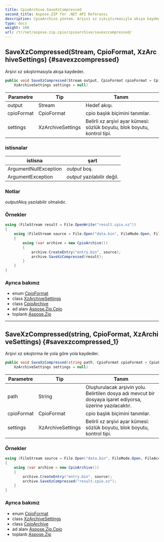 ```yaml
---
title: CpioArchive.SaveXzCompressed
second_title: Aspose.ZIP for .NET API Referansı
description: CpioArchive yöntem. Arşivi xz sıkıştırmasıyla akışa kaydeder.
type: docs
weight: 100
url: /tr/net/aspose.zip.cpio/cpioarchive/savexzcompressed/
---
```

## SaveXzCompressed(Stream, CpioFormat, XzArchiveSettings) {#savexzcompressed}

Arşivi xz sıkıştırmasıyla akışa kaydeder.

```csharp
public void SaveXzCompressed(Stream output, CpioFormat cpioFormat = CpioFormat.OldAscii, 
    XzArchiveSettings settings = null)
```

| Parametre | Tip | Tanım |
| --- | --- | --- |
| output | Stream | Hedef akışı. |
| cpioFormat | CpioFormat | cpio başlık biçimini tanımlar. |
| settings | XzArchiveSettings | Belirli xz arşivi ayar kümesi: sözlük boyutu, blok boyutu, kontrol tipi. |

### istisnalar

| istisna | şart |
| --- | --- |
| ArgumentNullException | *output* boş. |
| ArgumentException | *output* yazılabilir değil. |

### Notlar

*output*Akış yazılabilir olmalıdır.

### Örnekler

```csharp
using (FileStream result = File.OpenWrite("result.cpio.xz"))
{
    using (FileStream source = File.Open("data.bin", FileMode.Open, FileAccess.Read))
    {
        using (var archive = new CpioArchive())
        {
            archive.CreateEntry("entry.bin", source);
            archive.SaveXzCompressed(result);
        }
    }
}
```

### Ayrıca bakınız

* enum [CpioFormat](../../cpioformat/)
* class [XzArchiveSettings](../../../aspose.zip.xz.settings/xzarchivesettings/)
* class [CpioArchive](../)
* ad alanı [Aspose.Zip.Cpio](../../cpioarchive/)
* toplantı [Aspose.Zip](../../../)

---

## SaveXzCompressed(string, CpioFormat, XzArchiveSettings) {#savexzcompressed_1}

Arşivi xz sıkıştırma ile yola göre yola kaydeder.

```csharp
public void SaveXzCompressed(string path, CpioFormat cpioFormat = CpioFormat.OldAscii, 
    XzArchiveSettings settings = null)
```

| Parametre | Tip | Tanım |
| --- | --- | --- |
| path | String | Oluşturulacak arşivin yolu. Belirtilen dosya adı mevcut bir dosyaya işaret ediyorsa, üzerine yazılacaktır. |
| cpioFormat | CpioFormat | cpio başlık biçimini tanımlar. |
| settings | XzArchiveSettings | Belirli xz arşivi ayar kümesi: sözlük boyutu, blok boyutu, kontrol tipi. |

### Örnekler

```csharp
using (FileStream source = File.Open("data.bin", FileMode.Open, FileAccess.Read))
{
    using (var archive = new CpioArchive())
    {
        archive.CreateEntry("entry.bin", source);
        archive.SaveXzCompressed("result.cpio.xz");
    }
}
```

### Ayrıca bakınız

* enum [CpioFormat](../../cpioformat/)
* class [XzArchiveSettings](../../../aspose.zip.xz.settings/xzarchivesettings/)
* class [CpioArchive](../)
* ad alanı [Aspose.Zip.Cpio](../../cpioarchive/)
* toplantı [Aspose.Zip](../../../)


